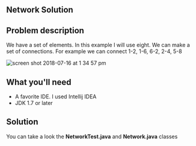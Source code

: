 ## **Network Solution**

## Problem description

We have a set of elements. In this example I will use eight.
We can make a set of connections. For example we can connect 1-2, 1-6, 6-2, 2-4, 5-8

![screen shot 2018-07-16 at 1 34 57 pm](https://user-images.githubusercontent.com/6967921/42780049-2ddebee8-8910-11e8-866a-acdc3730b6a0.png)


## What you'll need
  - A favorite IDE. I used Intellij IDEA
  - JDK 1.7 or later
  
## Solution
You can take a look the **NetworkTest.java** and **Network.java** classes 